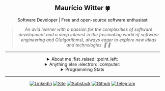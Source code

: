 
  <div align="center">
    <h2> Maurício Witter 🍀 </h2>
    <span> Software Developer | Free and open-source software enthusiast </span>
  </div>

  <div align="center">
    
  </div>
      
  <div align="center">
    <blockquote>
        <i>An avid learner with a passion for the complexities of software development and a deep interest in the fascinating world of software engineering and Ο(algorithms), always eager to explore new ideas and technologies. 🐧 🦀 </i>
    </blockquote>
  </div>

  <hr />

  <details closed align="center">
  <summary>  About me :fist_raised: :point_left: </summary>

  ---

  Hey there!! I am Maurício, aka [**@rwietter**](https://rwietterc.xyz/) :wave:

  I adopt the "**Learn in Public**" philosophy and with that, everything I learn, I share with the community. I love writing about software engineering and technology on my website [rwietter](https://rwietterc.xyz/) and [substack](https://rwietter.substack.com/) 

  I have experience with DevOps, Web Apps and Back-end APIs. My main knowledge in technologies are **Typescript**, **Node**, **Docker**, **React**, **Svelte**. I am also comfortable using **Vue**, **Golang**, and **Java**.

  My main abilities include designing APIs, command-line interface, applying software testing methodologies, API modeling following software design principles, and refactoring code into nice abstractions.

      
  </details>

  <details closed>
    <summary align="center"> Anything else :electron: :computer: </summary>
    <hr />
    <div align="right">
      <img width="230" height="230" align="right" title="A Tux icon" src="https://i.imgur.com/sgOrQYi.png"/>
    </div>
    <p><strong>09/09/2023: </strong> 🌔 Waning Crescent (0.82)
</p>
    <p><strong>OS: </strong> Arch Linux
 ● Kernel v6.4.10
</p>
    <p><strong>Shell: </strong> SH
</p>
    <p><strong>Uptime: </strong> up 1 day, 7 hours, 41 minutes
</p>
    <p><strong>Used Mem: </strong> 6,5Gi
</p>
    <p><strong>Last commit: </strong> main 6 hours ago
</p>

  <div>
    <hr />
    <h4>Astronomy Picture of the Day | <a href=https://apod.nasa.gov/apod/image/2309/Nishimura_Kennett_4428.jpg>Comet Nishimura Grows</a></h4>
    <img src="src/assets/astronomy_d27079a0-6f22-4ffd-8fd2-89fef22a3e63.png" width="100%" height="100%"/>
  </div>
  </details>


  <details closed>
    <summary align="center"> Programming Stats </summary>
    <hr />
    <div align="center">
      <img width="34.5%" alt="used programming languages statistics" src="https://github-readme-stats.vercel.app/api/top-langs/?username=rwietter&langs_count=10&layout=compact&exclude_repo=awesomewm-dotfiles,blog-posts,dotfiles-bspwm,css-drawing-starship"/>
      <img width="64.5%" alt="GitHub stats" src="https://github-readme-stats.vercel.app/api/wakatime?username=rwietter&layout=compact&langs_count=8"/>
      <img width="100%" height="100%" alt="GitHub stats" src="https://github-readme-streak-stats.herokuapp.com/?user=rwietter&theme=default&hide_border=false"/>
    </div>

  </details>

  <hr />

  <div align="center">

  [![LinkedIn](https://img.shields.io/badge/linkedin-%230077B5.svg?style=for-the-badge&logo=linkedin&logoColor=white)](https://www.linkedin.com/in/rwietter/)
  [![Site](https://img.shields.io/badge/-Site-000?style=for-the-badge&logo=medium&logoColor=fff)](https://rwietterc.xyz)
  [![Substack](https://img.shields.io/badge/-Substack-fff?style=for-the-badge&logo=substack&logoColor=orange)](https://rwietter.substack.com)
  [![Github](https://img.shields.io/badge/github-%23181717.svg?style=for-the-badge&logo=github&logoColor=white)](https://github.com/rwietter)
  [![Telegram](https://img.shields.io/badge/-Telegram-007ACC?style=for-the-badge&logo=telegram&logoColor=white)](https://telegram.me/rwietter)

  </div>
  